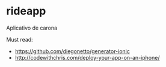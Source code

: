 # rideapp
Aplicativo de carona

Must read:
  - https://github.com/diegonetto/generator-ionic
  - http://codewithchris.com/deploy-your-app-on-an-iphone/
